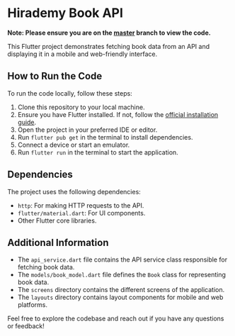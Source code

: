 # Hirademy Book API 
**Note: Please ensure you are on the [master](../../tree/master) branch to view the code.**

This Flutter project demonstrates fetching book data from an API and displaying it in a mobile and web-friendly interface.

## How to Run the Code

To run the code locally, follow these steps:

1. Clone this repository to your local machine.
2. Ensure you have Flutter installed. If not, follow the [official installation guide](https://flutter.dev/docs/get-started/install).
3. Open the project in your preferred IDE or editor.
4. Run `flutter pub get` in the terminal to install dependencies.
5. Connect a device or start an emulator.
6. Run `flutter run` in the terminal to start the application.

## Dependencies

The project uses the following dependencies:

- `http`: For making HTTP requests to the API.
- `flutter/material.dart`: For UI components.
- Other Flutter core libraries.

## Additional Information

- The `api_service.dart` file contains the API service class responsible for fetching book data.
- The `models/book_model.dart` file defines the `Book` class for representing book data.
- The `screens` directory contains the different screens of the application.
- The `layouts` directory contains layout components for mobile and web platforms.

Feel free to explore the codebase and reach out if you have any questions or feedback!
